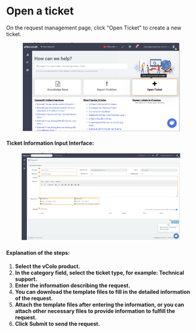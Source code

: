 # Open a ticket

On the request management page, click "Open Ticket" to create a new ticket.

<figure><img src="../../.gitbook/assets/image (229).png" alt=""><figcaption></figcaption></figure>

#### Ticket Information Input Interface:

<figure><img src="../../.gitbook/assets/image (230).png" alt=""><figcaption></figcaption></figure>

#### Explanation of the steps:

1. **Select the vColo product.**
2. **In the category field, select the ticket type, for example: Technical support.**
3. **Enter the information describing the request.**
4. **You can download the template files to fill in the detailed information of the request.**
5. **Attach the template files after entering the information, or you can attach other necessary files to provide information to fulfill the request.**
6. **Click Submit to send the request.**
